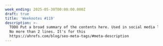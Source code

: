```yaml
---
week_ending: 2025-05-30T00:00:00.000Z
draft: true
title: 'Weeknotes #119'
description: >-
  TODO Put a broad summary of the contents here. Used in social media links etc.
  No more than 2 lines. It's for this
  https://ahrefs.com/blog/seo-meta-tags/#meta-description
---
```


